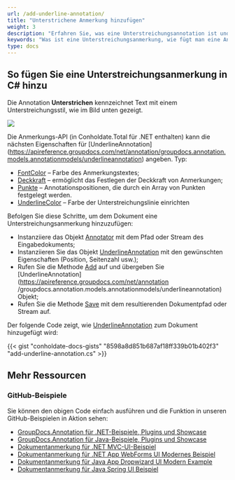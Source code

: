 ```yaml
---
url: /add-underline-annotation/
title: "Unterstrichene Anmerkung hinzufügen"
weight: 3
description: "Erfahren Sie, was eine Unterstreichungsannotation ist und wie Sie sie mithilfe der GroupDocs.Annotation-API, die Teil von Conholdate.Total für .NET ist, programmgesteuert zu einem Dokument hinzufügen."
keywords: "Was ist eine Unterstreichungsanmerkung, wie fügt man eine Anmerkung hinzu, fügt eine Unterstreichungsanmerkung hinzu"
type: docs
---
```


## So fügen Sie eine Unterstreichungsanmerkung in C# hinzu

Die Annotation **Unterstrichen** kennzeichnet Text mit einem Unterstreichungsstil, wie im Bild unten gezeigt.

![](https://docs.groupdocs.com/annotation/net/images/add-underline-annotation.png)

Die Anmerkungs-API (in Conholdate.Total für .NET enthalten) kann die nächsten Eigenschaften für [UnderlineAnnotation] (https://apireference.groupdocs.com/net/annotation/groupdocs.annotation.models.annotationmodels/underlineannotation) angeben. Typ:

* [FontColor](https://apireference.groupdocs.com/annotation/net/groupdocs.annotation.models.annotationmodels/underlineannotation/properties/fontcolor) – Farbe des Anmerkungstextes;
* [Deckkraft](https://apireference.groupdocs.com/annotation/net/groupdocs.annotation.models.annotationmodels/underlineannotation/properties/opacity) – ermöglicht das Festlegen der Deckkraft von Anmerkungen;
* [Punkte](https://apireference.groupdocs.com/annotation/net/groupdocs.annotation.models.annotationmodels/underlineannotation/properties/points) – Annotationspositionen, die durch ein Array von Punkten festgelegt werden.
* [UnderlineColor](https://apireference.groupdocs.com/annotation/net/groupdocs.annotation.models.annotationmodels/underlineannotation/properties/underlinecolor) – Farbe der Unterstreichungslinie einrichten

Befolgen Sie diese Schritte, um dem Dokument eine Unterstreichungsanmerkung hinzuzufügen:

* Instanziiere das Objekt [Annotator](https://apireference.groupdocs.com/net/annotation/groupdocs.annotation/annotator) mit dem Pfad oder Stream des Eingabedokuments;
* Instanziieren Sie das Objekt [UnderlineAnnotation](https://apireference.groupdocs.com/net/annotation/groupdocs.annotation.models.annotationmodels/underlineannotation) mit den gewünschten Eigenschaften (Position, Seitenzahl usw.);
* Rufen Sie die Methode [Add](https://apireference.groupdocs.com/net/annotation/groupdocs.annotation/annotator/methods/add) auf und übergeben Sie [UnderlineAnnotation](https://apireference.groupdocs.com/net/annotation /groupdocs.annotation.models.annotationmodels/underlineannotation) Objekt;
* Rufen Sie die Methode [Save](https://apireference.groupdocs.com/net/annotation/groupdocs.annotation/annotator/methods/save/index) mit dem resultierenden Dokumentpfad oder Stream auf.

Der folgende Code zeigt, wie [UnderlineAnnotation](https://apireference.groupdocs.com/net/annotation/groupdocs.annotation.models.annotationmodels/underlineannotation) zum Dokument hinzugefügt wird:

{{< gist "conholdate-docs-gists" "8598a8d851b687af18ff339b01b402f3" "add-underline-annotation.cs" >}}
    



## Mehr Ressourcen
### GitHub-Beispiele
Sie können den obigen Code einfach ausführen und die Funktion in unseren GitHub-Beispielen in Aktion sehen:

* [GroupDocs.Annotation für .NET-Beispiele, Plugins und Showcase](https://github.com/groupdocs-annotation/GroupDocs.Annotation-for-.NET)
* [GroupDocs.Annotation für Java-Beispiele, Plugins und Showcase](https://github.com/groupdocs-annotation/GroupDocs.Annotation-for-Java)
* [Dokumentanmerkung für .NET MVC-UI-Beispiel](https://github.com/groupdocs-annotation/GroupDocs.Annotation-for-.NET-MVC)
* [Dokumentanmerkung für .NET App WebForms UI Modernes Beispiel](https://github.com/groupdocs-annotation/GroupDocs.Annotation-for-.NET-WebForms)
* [Dokumentanmerkung für Java App Dropwizard UI Modern Example](https://github.com/groupdocs-annotation/GroupDocs.Annotation-for-Java-Dropwizard)
* [Dokumentanmerkung für Java Spring UI Beispiel](https://github.com/groupdocs-annotation/GroupDocs.Annotation-for-Java-Spring)
    






